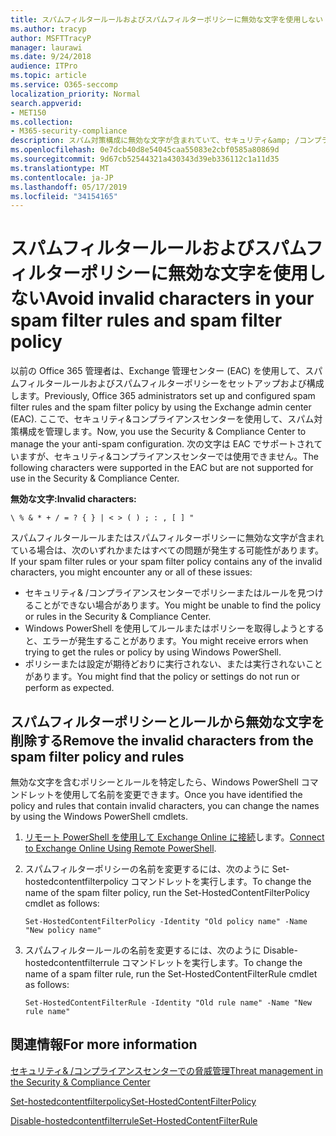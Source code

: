 ```yaml
---
title: スパムフィルタールールおよびスパムフィルターポリシーに無効な文字を使用しない
ms.author: tracyp
author: MSFTTracyP
manager: laurawi
ms.date: 9/24/2018
audience: ITPro
ms.topic: article
ms.service: O365-seccomp
localization_priority: Normal
search.appverid:
- MET150
ms.collection:
- M365-security-compliance
description: スパム対策構成に無効な文字が含まれていて、セキュリティ&amp; /コンプライアンスセンターを使用しようとしたときに問題が発生する管理者向けのヘルプを提供します。
ms.openlocfilehash: 0e7dcb40d8e54045caa55083e2cbf0585a80869d
ms.sourcegitcommit: 9d67cb52544321a430343d39eb336112c1a11d35
ms.translationtype: MT
ms.contentlocale: ja-JP
ms.lasthandoff: 05/17/2019
ms.locfileid: "34154165"
---
```

# <a name="avoid-invalid-characters-in-your-spam-filter-rules-and-spam-filter-policy"></a><span data-ttu-id="d0564-103">スパムフィルタールールおよびスパムフィルターポリシーに無効な文字を使用しない</span><span class="sxs-lookup"><span data-stu-id="d0564-103">Avoid invalid characters in your spam filter rules and spam filter policy</span></span> 

<span data-ttu-id="d0564-104">以前の Office 365 管理者は、Exchange 管理センター (EAC) を使用して、スパムフィルタールールおよびスパムフィルターポリシーをセットアップおよび構成します。</span><span class="sxs-lookup"><span data-stu-id="d0564-104">Previously, Office 365 administrators set up and configured spam filter rules and the spam filter policy by using the Exchange admin center (EAC).</span></span> <span data-ttu-id="d0564-105">ここで、セキュリティ&amp;コンプライアンスセンターを使用して、スパム対策構成を管理します。</span><span class="sxs-lookup"><span data-stu-id="d0564-105">Now, you use the Security &amp; Compliance Center to manage the your anti-spam configuration.</span></span> <span data-ttu-id="d0564-106">次の文字は EAC でサポートされていますが、セキュリティ&amp;コンプライアンスセンターでは使用できません。</span><span class="sxs-lookup"><span data-stu-id="d0564-106">The following characters were supported in the EAC but are not supported for use in the Security &amp; Compliance Center.</span></span>  

<span data-ttu-id="d0564-107">**無効な文字:**</span><span class="sxs-lookup"><span data-stu-id="d0564-107">**Invalid characters:**</span></span>
  
```\ % & * + / = ? { } | < > ( ) ; : , [ ] "```

<span data-ttu-id="d0564-108">スパムフィルタールールまたはスパムフィルターポリシーに無効な文字が含まれている場合は、次のいずれかまたはすべての問題が発生する可能性があります。</span><span class="sxs-lookup"><span data-stu-id="d0564-108">If your spam filter rules or your spam filter policy contains any of the invalid characters, you might encounter any or all of these issues:</span></span>
- <span data-ttu-id="d0564-109">セキュリティ&amp; /コンプライアンスセンターでポリシーまたはルールを見つけることができない場合があります。</span><span class="sxs-lookup"><span data-stu-id="d0564-109">You might be unable to find the policy or rules in the Security &amp; Compliance Center.</span></span>
- <span data-ttu-id="d0564-110">Windows PowerShell を使用してルールまたはポリシーを取得しようとすると、エラーが発生することがあります。</span><span class="sxs-lookup"><span data-stu-id="d0564-110">You might receive errors when trying to get the rules or policy by using Windows PowerShell.</span></span>
- <span data-ttu-id="d0564-111">ポリシーまたは設定が期待どおりに実行されない、または実行されないことがあります。</span><span class="sxs-lookup"><span data-stu-id="d0564-111">You might find that the policy or settings do not run or perform as expected.</span></span>

## <a name="remove-the-invalid-characters-from-the-spam-filter-policy-and-rules"></a><span data-ttu-id="d0564-112">スパムフィルターポリシーとルールから無効な文字を削除する</span><span class="sxs-lookup"><span data-stu-id="d0564-112">Remove the invalid characters from the spam filter policy and rules</span></span>

<span data-ttu-id="d0564-113">無効な文字を含むポリシーとルールを特定したら、Windows PowerShell コマンドレットを使用して名前を変更できます。</span><span class="sxs-lookup"><span data-stu-id="d0564-113">Once you have identified the policy and rules that contain invalid characters, you can change the names by using the Windows PowerShell cmdlets.</span></span> 

1. <span data-ttu-id="d0564-114">[リモート PowerShell を使用して Exchange Online に接続](https://docs.microsoft.com/powershell/exchange/exchange-online/connect-to-exchange-online-powershell/connect-to-exchange-online-powershell?view=exchange-ps)します。</span><span class="sxs-lookup"><span data-stu-id="d0564-114">[Connect to Exchange Online Using Remote PowerShell](https://docs.microsoft.com/powershell/exchange/exchange-online/connect-to-exchange-online-powershell/connect-to-exchange-online-powershell?view=exchange-ps).</span></span>
    
2. <span data-ttu-id="d0564-115">スパムフィルターポリシーの名前を変更するには、次のように Set-hostedcontentfilterpolicy コマンドレットを実行します。</span><span class="sxs-lookup"><span data-stu-id="d0564-115">To change the name of the spam filter policy, run the Set-HostedContentFilterPolicy cmdlet as follows:</span></span>
    
    ```
    Set-HostedContentFilterPolicy -Identity "Old policy name" -Name "New policy name"
    ```  

3. <span data-ttu-id="d0564-116">スパムフィルタールールの名前を変更するには、次のように Disable-hostedcontentfilterrule コマンドレットを実行します。</span><span class="sxs-lookup"><span data-stu-id="d0564-116">To change the name of a spam filter rule, run the Set-HostedContentFilterRule cmdlet as follows:</span></span>
    
    ```
    Set-HostedContentFilterRule -Identity "Old rule name" -Name "New rule name"
    ```  

  
 ## <a name="for-more-information"></a><span data-ttu-id="d0564-117">関連情報</span><span class="sxs-lookup"><span data-stu-id="d0564-117">For more information</span></span>

[<span data-ttu-id="d0564-118">セキュリティ&amp; /コンプライアンスセンターでの脅威管理</span><span class="sxs-lookup"><span data-stu-id="d0564-118">Threat management in the Security &amp; Compliance Center</span></span>](threat-management.md)
  
[<span data-ttu-id="d0564-119">Set-hostedcontentfilterpolicy</span><span class="sxs-lookup"><span data-stu-id="d0564-119">Set-HostedContentFilterPolicy</span></span>](https://docs.microsoft.com/powershell/module/exchange/antispam-antimalware/set-hostedcontentfilterpolicy?view=exchange-ps)

[<span data-ttu-id="d0564-120">Disable-hostedcontentfilterrule</span><span class="sxs-lookup"><span data-stu-id="d0564-120">Set-HostedContentFilterRule</span></span>](https://docs.microsoft.com/powershell/module/exchange/antispam-antimalware/set-hostedcontentfilterrule?view=exchange-ps)
